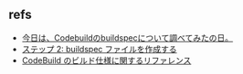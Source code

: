 ## refs

- [今日は、Codebuildのbuildspecについて調べてみたの日。](https://updraft.hatenadiary.com/entry/2021/10/04/075808)
- [ステップ 2: buildspec ファイルを作成する](https://docs.aws.amazon.com/ja_jp/codebuild/latest/userguide/getting-started-cli-create-build-spec.html)
- [CodeBuild のビルド仕様に関するリファレンス](https://docs.aws.amazon.com/ja_jp/codebuild/latest/userguide/build-spec-ref.html)
